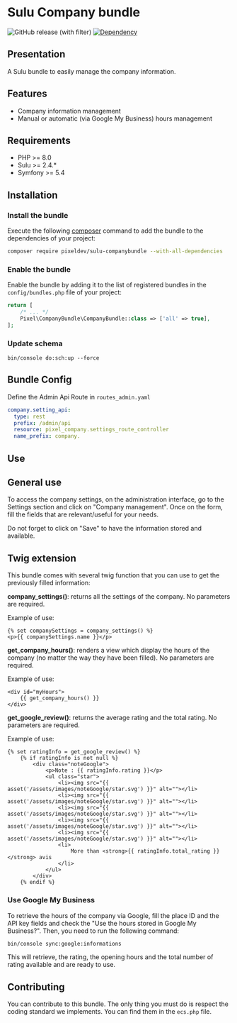 # Sulu Company bundle

![GitHub release (with filter)](https://img.shields.io/github/v/release/Pixel-Developpement/sulu-companybundle?style=for-the-badge)
[![Dependency](https://img.shields.io/badge/sulu-2.5-cca000.svg?style=for-the-badge)](https://sulu.io/)

## Presentation

A Sulu bundle to easily manage the company information.

## Features
* Company information management
* Manual or automatic (via Google My Business) hours management

## Requirements

* PHP >= 8.0
* Sulu >= 2.4.*
* Symfony >= 5.4

## Installation

### Install the bundle

Execute the following [composer](https://getcomposer.org/) command to add the bundle to the dependencies of your
project:

```bash
composer require pixeldev/sulu-companybundle --with-all-dependencies
```

### Enable the bundle

Enable the bundle by adding it to the list of registered bundles in the `config/bundles.php` file of your project:

 ```php
 return [
     /* ... */
     Pixel\CompanyBundle\CompanyBundle::class => ['all' => true],
 ];
 ```

### Update schema
```shell script
bin/console do:sch:up --force
```

## Bundle Config

Define the Admin Api Route in `routes_admin.yaml`
```yaml
company.setting_api:
  type: rest
  prefix: /admin/api
  resource: pixel_company.settings_route_controller
  name_prefix: company.
```

## Use
## General use
To access the company settings, on the administration interface, go to the Settings section and click on "Company management".
Once on the form, fill the fields that are relevant/useful for your needs.

Do not forget to click on "Save" to have the information stored and available.

## Twig extension
This bundle comes with several twig function that you can use to get the previously filled information: 

**company_settings()**: returns all the settings of the company. No parameters are required.

Example of use:
```twig
{% set companySettings = company_settings() %}
<p>{{ companySettings.name }}</p>
```

**get_company_hours()**: renders a view which display the hours of the company (no matter the way they have been filled). No parameters are required.

Example of use:
```twig
<div id="myHours">
    {{ get_company_hours() }}
</div>
```

**get_google_review()**: returns the average rating and the total rating. No parameters are required.

Example of use:
```twig
{% set ratingInfo = get_google_review() %}
    {% if ratingInfo is not null %}
        <div class="noteGoogle">
            <p>Note : {{ ratingInfo.rating }}</p>
            <ul class="star">
                <li><img src="{{ asset('/assets/images/noteGoogle/star.svg') }}" alt=""></li>
                <li><img src="{{ asset('/assets/images/noteGoogle/star.svg') }}" alt=""></li>
                <li><img src="{{ asset('/assets/images/noteGoogle/star.svg') }}" alt=""></li>
                <li><img src="{{ asset('/assets/images/noteGoogle/star.svg') }}" alt=""></li>
                <li><img src="{{ asset('/assets/images/noteGoogle/star.svg') }}" alt=""></li>
                <li>
                    More than <strong>{{ ratingInfo.total_rating }}</strong> avis
                </li>
            </ul>
        </div>
    {% endif %}
```

### Use Google My Business
To retrieve the hours of the company via Google, fill the place ID and the API key fields and check the "Use the hours stored in Google My Business?".
Then, you need to run the following command:
```bash
bin/console sync:google:informations
```

This will retrieve, the rating, the opening hours and the total number of rating available and are ready to use. 

## Contributing
You can contribute to this bundle. The only thing you must do is respect the coding standard we implements.
You can find them in the `ecs.php` file.
